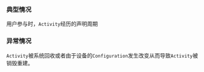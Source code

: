 ### 典型情况
用户参与时，`Activity`经历的声明周期



### 异常情况
`Activity`被系统回收或者由于设备的`Configuration`发生改变从而导致`Activity`被销毁重建。
